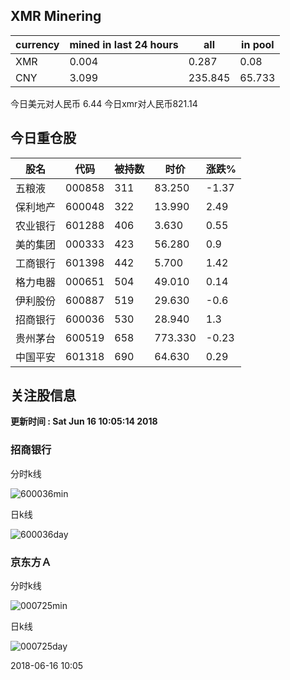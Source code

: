 ## XMR Minering

|currency|mined in last 24 hours|all|in pool|
|---|---|---|---|
|XMR|0.004|0.287|0.08|
|CNY|3.099|235.845|65.733|

今日美元对人民币 6.44	今日xmr对人民币821.14


## 今日重仓股 

|股名|代码|被持数|时价|涨跌%|
|---|---|---|---|---|
|五粮液|000858|311|83.250|-1.37|
|保利地产|600048|322|13.990|2.49|
|农业银行|601288|406|3.630|0.55|
|美的集团|000333|423|56.280|0.9|
|工商银行|601398|442|5.700|1.42|
|格力电器|000651|504|49.010|0.14|
|伊利股份|600887|519|29.630|-0.6|
|招商银行|600036|530|28.940|1.3|
|贵州茅台|600519|658|773.330|-0.23|
|中国平安|601318|690|64.630|0.29|

## 关注股信息
**更新时间 : Sat Jun 16 10:05:14 2018**
### 招商银行 
分时k线

![600036min](http://image.sinajs.cn/newchart/min/n/sh600036.gif)

日k线

![600036day](http://image.sinajs.cn/newchart/daily/n/sh600036.gif)

### 京东方Ａ 
分时k线

![000725min](http://image.sinajs.cn/newchart/min/n/sz000725.gif)

日k线

![000725day](http://image.sinajs.cn/newchart/daily/n/sz000725.gif)

2018-06-16 10:05